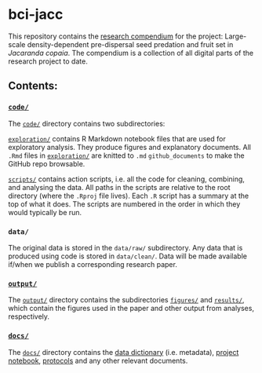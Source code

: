 # bci-jacc

This repository contains the [research compendium](https://research-compendium.science) for the project: Large-scale density-dependent pre-dispersal seed predation and fruit set in _Jacaranda copaia_. The compendium is a collection of all digital parts of the research project to date.

## Contents:

### [`code/`](code/)
The [`code/`](code/) directory contains two subdirectories:

[`exploration/`](code/exploration/) contains R Markdown notebook files that are used for exploratory analysis. They produce figures and explanatory documents.  All `.Rmd` files in [`exploration/`](code/exploration/) are knitted to `.md` `github_documents` to make the GitHub repo browsable.

[`scripts/`](code/scripts/) contains action scripts, i.e. all the code for cleaning, combining, and analysing the data. All paths in the scripts are relative to the root directory (where the `.Rproj` file lives). Each `.R` script has a summary at the top of what it does. The scripts are numbered in the order in which they would typically be run.

### `data/`
The original data is stored in the `data/raw/` subdirectory. Any data that is produced using code is stored in `data/clean/`. Data will be made available if/when we publish a corresponding research paper.

### [`output/`](output/)
The [`output/`](output/) directory contains the subdirectories [`figures/`](output/figures/) and [`results/`](output/results/), which contain the figures used in the paper and other output from analyses, respectively.

### [`docs/`](docs/)
The [`docs/`](docs/) directory contains the [data dictionary](docs/data-dictionary.md) (i.e. metadata), [project notebook](docs/project-notebook.md), [protocols](docs/protocols.md) and any other relevant documents.
